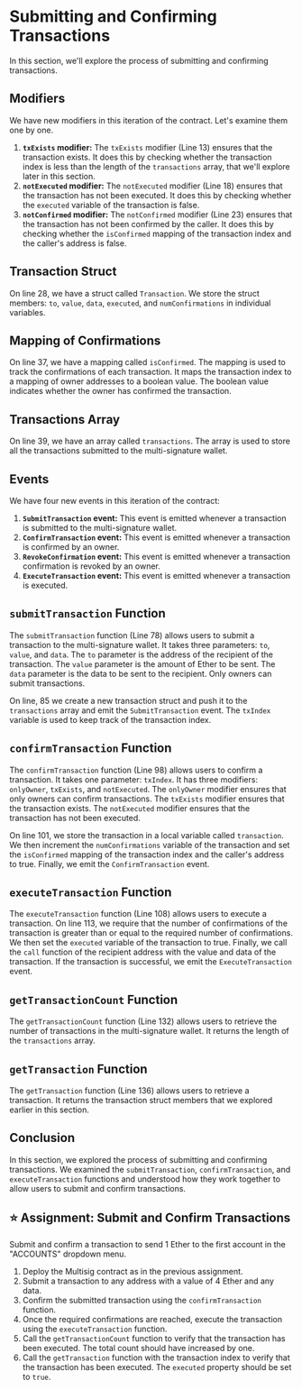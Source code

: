 # Submitting and Confirming Transactions
In this section, we'll explore the process of submitting and confirming transactions. 

## Modifiers
We have new modifiers in this iteration of the contract. Let's examine them one by one.

1. **`txExists` modifier:** The `txExists` modifier (Line 13) ensures that the transaction exists. It does this by checking whether the transaction index is less than the length of the `transactions` array, that we'll explore later in this section.
2. **`notExecuted` modifier:** The `notExecuted` modifier (Line 18) ensures that the transaction has not been executed. It does this by checking whether the `executed` variable of the transaction is false.
3. **`notConfirmed` modifier:** The `notConfirmed` modifier (Line 23) ensures that the transaction has not been confirmed by the caller. It does this by checking whether the `isConfirmed` mapping of the transaction index and the caller's address is false.

## Transaction Struct
On line 28, we have a struct called `Transaction`. We store the struct members: `to`, `value`, `data`, `executed`, and `numConfirmations` in individual variables.

## Mapping of Confirmations
On line 37, we have a mapping called `isConfirmed`. The mapping is used to track the confirmations of each transaction. It maps the transaction index to a mapping of owner addresses to a boolean value. The boolean value indicates whether the owner has confirmed the transaction.

## Transactions Array
On line 39, we have an array called `transactions`. The array is used to store all the transactions submitted to the multi-signature wallet.

## Events
We have four new events in this iteration of the contract:
1. **`SubmitTransaction` event:** This event is emitted whenever a transaction is submitted to the multi-signature wallet. 
2. **`ConfirmTransaction` event:** This event is emitted whenever a transaction is confirmed by an owner.
3. **`RevokeConfirmation` event:** This event is emitted whenever a transaction confirmation is revoked by an owner.
4. **`ExecuteTransaction` event:** This event is emitted whenever a transaction is executed.

## `submitTransaction` Function
The `submitTransaction` function (Line 78) allows users to submit a transaction to the multi-signature wallet. It takes three parameters: `to`, `value`, and `data`. The `to` parameter is the address of the recipient of the transaction. The `value` parameter is the amount of Ether to be sent. The `data` parameter is the data to be sent to the recipient. Only owners can submit transactions.

On line, 85 we create a new transaction struct and push it to the `transactions` array and emit the `SubmitTransaction` event. The `txIndex` variable is used to keep track of the transaction index.

## `confirmTransaction` Function
The `confirmTransaction` function (Line 98) allows users to confirm a transaction. It takes one parameter: `txIndex`. 
It has three modifiers: `onlyOwner`, `txExists`, and `notExecuted`. The `onlyOwner` modifier ensures that only owners can confirm transactions. The `txExists` modifier ensures that the transaction exists. The `notExecuted` modifier ensures that the transaction has not been executed.

On line 101, we store the transaction in a local variable called `transaction`. We then increment the `numConfirmations` variable of the transaction and set the `isConfirmed` mapping of the transaction index and the caller's address to true. Finally, we emit the `ConfirmTransaction` event.

## `executeTransaction` Function
The `executeTransaction` function (Line 108) allows users to execute a transaction. On line 113, we require that the number of confirmations of the transaction is greater than or equal to the required number of confirmations. We then set the `executed` variable of the transaction to true. Finally, we call the `call` function of the recipient address with the value and data of the transaction. If the transaction is successful, we emit the `ExecuteTransaction` event.

## `getTransactionCount` Function
The `getTransactionCount` function (Line 132) allows users to retrieve the number of transactions in the multi-signature wallet. It returns the length of the `transactions` array.

## `getTransaction` Function
The `getTransaction` function (Line 136) allows users to retrieve a transaction. It returns the transaction struct members that we explored earlier in this section.

## Conclusion
In this section, we explored the process of submitting and confirming transactions. We examined the `submitTransaction`, `confirmTransaction`, and `executeTransaction` functions and understood how they work together to allow users to submit and confirm transactions.

## ⭐️ Assignment: Submit and Confirm Transactions
Submit and confirm a transaction to send 1 Ether to the first account in the "ACCOUNTS" dropdown menu.

1. Deploy the Multisig contract as in the previous assignment.
2. Submit a transaction to any address with a value of 4 Ether and any data.
3. Confirm the submitted transaction using the `confirmTransaction` function.
4. Once the required confirmations are reached, execute the transaction using the `executeTransaction` function.
5. Call the `getTransactionCount` function to verify that the transaction has been executed. The total count should have increased by one.
6. Call the `getTransaction` function with the transaction index to verify that the transaction has been executed. The `executed` property should be set to `true`.
